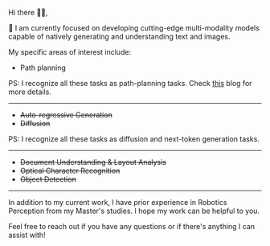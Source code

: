 
Hi there 👋🏻,

🔭 I am currently focused on developing cutting-edge multi-modality models capable of natively generating and understanding text and images.

My specific areas of interest include:
- Path planning

PS: I recognize all these tasks as path-planning tasks. Check [this](https://normxu.github.io/post10/) blog for more details.

---

- ~~Auto-regressive Generation~~
- ~~Diffusion~~

PS: I recognize all these tasks as diffusion and next-token generation tasks.

---
- ~~Document Understanding & Layout Analysis~~
- ~~Optical Character Recognition~~
- ~~Object Detection~~

---



In addition to my current work, I have prior experience in Robotics Perception from my Master's studies. I hope my work can be helpful to you.


Feel free to reach out if you have any questions or if there's anything I can assist with!

